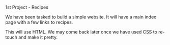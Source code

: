 1st Project - Recipes

We have been tasked to build a simple website. It will have a main index page with a few links to recipes. 

This will use HTML. We may come back later once we have used CSS to re-touch and make it pretty. 